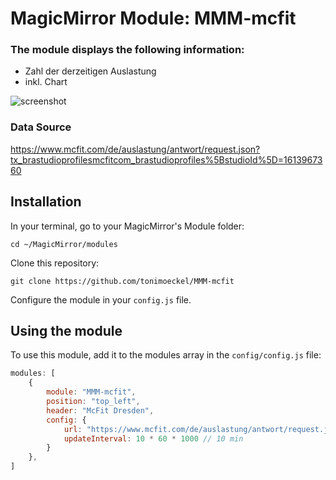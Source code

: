 # MagicMirror Module: MMM-mcfit

### The module displays the following information:

* Zahl der derzeitigen Auslastung
* inkl. Chart

![screenshot](https://github.com/tonimoeckel/MMM-mcfit/blob/main/screenshot/screen.png)


### Data Source
https://www.mcfit.com/de/auslastung/antwort/request.json?tx_brastudioprofilesmcfitcom_brastudioprofiles%5BstudioId%5D=1613967360

## Installation

In your terminal, go to your MagicMirror's Module folder:
````
cd ~/MagicMirror/modules
````

Clone this repository:
````
git clone https://github.com/tonimoeckel/MMM-mcfit
````


Configure the module in your `config.js` file.

## Using the module

To use this module, add it to the modules array in the `config/config.js` file:
````javascript
modules: [
    {
        module: "MMM-mcfit",
        position: "top_left",
        header: "McFit Dresden",
        config: {
            url: "https://www.mcfit.com/de/auslastung/antwort/request.json?tx_brastudioprofilesmcfitcom_brastudioprofiles%5BstudioId%5D=1613967360".
            updateInterval: 10 * 60 * 1000 // 10 min
        }
    },
]
````
